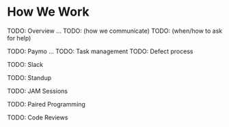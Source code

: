 # How We Work

TODO: Overview ...
TODO: (how we communicate)
TODO: (when/how to ask for help)

TODO: Paymo ...
TODO: Task management
TODO: Defect process

TODO: Slack

TODO: Standup

TODO: JAM Sessions

TODO: Paired Programming

TODO: Code Reviews
